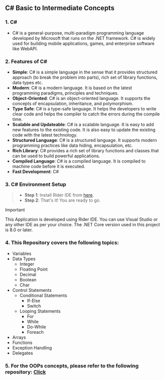 ﻿## C# Basic to Intermediate Concepts

### 1. C#
- C# is a general-purpose, multi-paradigm programming language developed by Microsoft that runs on the .NET framework. C# is widely used for building mobile applications, games, and enterprise software like WebAPI.

### 2. Features of C#
- **Simple**: C# is a simple language in the sense that it provides structured approach (to break the problem into parts), rich set of library functions, data types etc.
- **Modern**: C# is a modern language. It is based on the latest programming paradigms, principles and techniques.
- **Object-Oriented**: C# is an object-oriented language. It supports the concepts of encapsulation, inheritance, and polymorphism.
- **Type Safe**: C# is a type-safe language. It helps the developers to write clear code and helps the compiler to catch the errors during the compile time.
- **Scalable and Updateable**: C# is a scalable language. It is easy to add new features to the existing code. It is also easy to update the existing code with the latest technology.
- **Structured Language**: C# is a structured language. It supports modern programming practices like data hiding, encapsulation, etc.
- **Rich Library**: C# provides a rich set of library functions and classes that can be used to build powerful applications.
- **Compiled Language**: C# is a compiled language. It is compiled to machine code before it is executed.
- **Fast Development**: C#

### 3. C# Environment Setup
> - **Step 1**: Install Rider IDE from [here](https://www.jetbrains.com/rider/).
> - **Step 2**: That's it! You are ready to go.

> [!IMPORTANT]
> This Application is developed using Rider IDE. 
> You can use Visual Studio or any other IDE as per your choice.
> The .NET Core version used in this project is 8.0 or later.

### 4. This Repository covers the following topics:
- Variables
- Data Types
    - Integer
    - Floating Point
    - Decimal
    - Boolean
    - Char
- Control Statements
  - Conditional Statements
    - If-Else
    - Switch
  - Looping Statements
    - For
    - While
    - Do-While
    - Foreach
- Arrays
- Functions
- Exception Handling
- Delegates

### 5. For the OOPs concepts, please refer to the following repository: [Click](https://github.com/kavinda-100/C--Advance)
